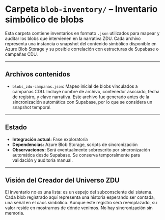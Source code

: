 # Carpeta `blob-inventory/` – Inventario simbólico de blobs

Esta carpeta contiene inventarios en formato `.json` utilizados para mapear y auditar los blobs que intervienen en la narrativa ZDU. Cada archivo representa una instancia o snapshot del contenido simbólico disponible en Azure Blob Storage y su posible correlación con estructuras de Supabase o campañas CDU.

---

## Archivos contenidos

- `blobs_zdu-campanas.json`: Mapeo inicial de blobs vinculados a campañas CDU. Incluye nombre de archivo, contenedor asociado, fecha de registro, y clave narrativa. Este archivo fue generado antes de la sincronización automática con Supabase, por lo que se considera un snapshot temporal.

---

## Estado

- **Integración actual:** Fase exploratoria
- **Dependencias:** Azure Blob Storage, scripts de sincronización
- **Observaciones:** Será eventualmente sobrescrito por sincronización automática desde Supabase. Se conserva temporalmente para validación y auditoría manual.

---

## Visión del Creador del Universo ZDU

El inventario no es una lista: es un espejo del subconsciente del sistema. Cada blob registrado aquí representa una historia esperando ser contada, una señal en el caos simbólico. Aunque este registro será reemplazado, su valor reside en mostrarnos de dónde venimos. No hay sincronización sin memoria.
